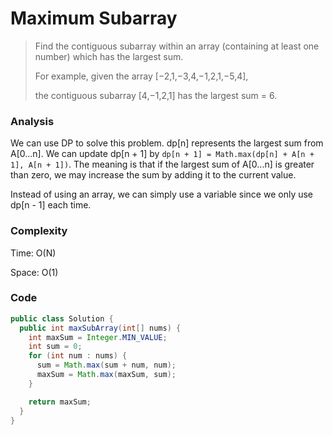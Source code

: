 # Maximum Subarray
> Find the contiguous subarray within an array (containing at least one number) which has the largest sum.
>
> For example, given the array [−2,1,−3,4,−1,2,1,−5,4],
>
> the contiguous subarray [4,−1,2,1] has the largest sum = 6.

### Analysis
We can use DP to solve this problem. dp[n] represents the largest sum from A[0...n]. We can update dp[n + 1] by `dp[n + 1] = Math.max(dp[n] + A[n + 1], A[n + 1])`. The meaning is that if the largest sum of A[0...n] is greater than zero, we may increase the sum by adding it to the current value. 

Instead of using an array, we can simply use a variable since we only use dp[n - 1] each time. 

### Complexity
Time: O(N)

Space: O(1)

### Code
```java
public class Solution {
  public int maxSubArray(int[] nums) {
    int maxSum = Integer.MIN_VALUE;
    int sum = 0;
    for (int num : nums) {
      sum = Math.max(sum + num, num);
      maxSum = Math.max(maxSum, sum);
    }

    return maxSum;
  }
}
```

